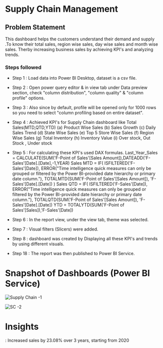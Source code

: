 
# Supply Chain Management




## Problem Statement

This dashboard helps the customers  understand their demand and supply .To know their total sales, region wise sales, day wise sales and month wise sales. Therby increasing business sales by achieving KPI's and analyzing trends.



### Steps followed 

- Step 1 : Load data into Power BI Desktop, dataset is a csv file.
- Step 2 : Open power query editor & in view tab under Data preview section, check "column distribution", "column quality" & "column profile" options.
- Step 3 : Also since by default, profile will be opened only for 1000 rows so you need to select "column profiling based on entire dataset".
- Step 4 : Achieved KPI's for Supply Chain dashboard like  Total Sales(MTD,QTD,YTD)
(a) Product Wise Sales
(b) Sales Growth 
(c) Daily Sales Trend
(d) State Wise Sales
(e) Top 5 Store Wise Sales
(f) Region Wise Sales 
 (g) Total Inventory 
 (h) Inventory Value
 (i) Over stock, Out Stock , Under stock

- Step 5 : For calculating these KPI's used DAX formulas.
Last_Year_Sales = CALCULATE(SUM('F-Point of Sales'[Sales Amount]),DATEADD('F-Sales'[Date].[Date],-1,YEAR)
Sales MTD = 
IF(
	ISFILTERED('F-Sales'[Date]),
	ERROR("Time intelligence quick measures can only be grouped or filtered by the Power BI-provided date hierarchy or primary date column."),
	TOTALMTD(SUM('F-Point of Sales'[Sales Amount]), 'F-Sales'[Date].[Date])
)
Sales QTD = 
IF(
	ISFILTERED('F-Sales'[Date]),
	ERROR("Time intelligence quick measures can only be grouped or filtered by the Power BI-provided date hierarchy or primary date column."),
	TOTALQTD(SUM('F-Point of Sales'[Sales Amount]), 'F-Sales'[Date].[Date])
YTD = TOTALYTD(SUM('F-Point of Sales'[Sales]),'F-Sales'[Date])

- Step 6 : In the report view, under the view tab, theme was selected.
- Step 7  : Visual filters (Slicers) were added.
- Step 8  : dashboard was created by Displaying all these KPI's and trends by using different visuals.

 - Step 18 : The report was then published to Power BI Service.
 
 

# Snapshot of Dashboards (Power BI Service)

![Supply Chain -1](https://github.com/pavankumarbr2437/Supply-Chain/assets/145674009/bd9eccd3-e4cd-4f27-99f4-2c8b07ac22cd)

![SC -2](https://github.com/pavankumarbr2437/Supply-Chain/assets/145674009/8c4f48f5-df04-4b5e-8a0a-b0ec134a8386)



 
 
# Insights

: Increased sales by 23.08% over 3 years, starting from 2020
